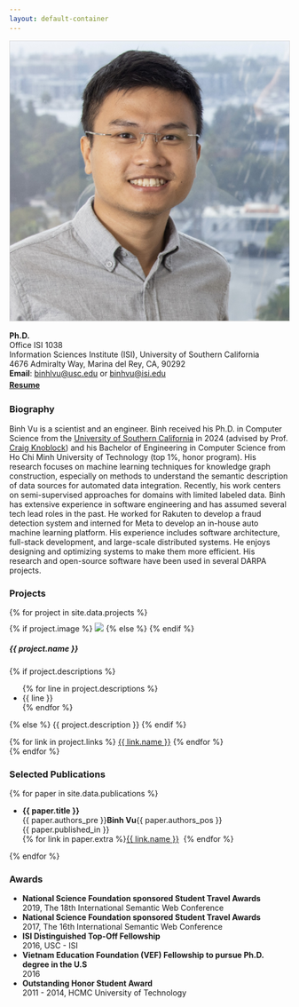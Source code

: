 ```yaml
---
layout: default-container
---
```


<div class="row mb-3">
  <div class="col-md-3">
    <img src="/assets/homepage/profile.jpg" class="rounded float-left img-fluid" style="border: #ddd solid 1px" />
  </div>
  <div class="col-md">
    <p>
        <b>Ph.D.</b> <br/>
        Office ISI 1038 <br />
        Information Sciences Institute (ISI),
        University of Southern California <br/>
4676 Admiralty Way,
Marina del Rey, CA, 90292 <br/>
        <b>Email</b>: <a href="mailto:binhlvu@usc.edu">binhlvu@usc.edu</a> or <a href="mailto:binhvu@isi.edu">binhvu@isi.edu</a> <br/>
        <span style="line-height:1.3em; font-size: 1.3em">
        <a href="https://github.com/binh-vu"><i class="fab fa-github"></i></a>
        <a href="https://www.linkedin.com/in/binh-v-3828a16a/"><i class="fab fa-linkedin"></i></a>
        </span>
        <b><a href="/assets/homepage/Resume_240612_v2.pdf">Resume</a></b>
    </p>
  </div>
</div>

### Biography

Binh Vu is a scientist and an engineer. Binh received his Ph.D. in Computer Science from the [University of Southern California](https://usc.edu) in 2024 (advised by Prof. [Craig Knoblock](http://usc-isi-i2.github.io/knoblock/)) and his Bachelor of Engineering in Computer Science from Ho Chi Minh University of Technology (top 1%, honor program).
His research focuses on machine learning techniques for knowledge graph construction, especially on methods to understand the semantic description of data sources for automated data integration. Recently, his work centers on semi-supervised approaches for domains with limited labeled data.
Binh has extensive experience in software engineering and has assumed several tech lead roles in the past. He worked for Rakuten to develop a fraud detection system and interned for Meta to develop an in-house auto machine learning platform. His experience includes software architecture, full-stack development, and large-scale distributed systems. He enjoys designing and optimizing systems to make them more efficient.
His research and open-source software have been used in several DARPA projects.

### Projects

<style>
#project-lst > div {
    padding-top: 10px;
    border: none;
    border-top: 1px solid rgba(0,0,0,.125);
}
#project-lst > div:first-child {
    border-top: none !important;
}
</style>

<div id="project-lst">
{% for project in site.data.projects %}
<div class="card mb-3">
  <div class="row no-gutters">
    <div class="col-sm-4 align-self-center">
        {% if project.image %}
        <img src="{{ project.image }}" class="card-img">
        {% else %}
        <!-- <svg class="bd-placeholder-img" width="100%" height="100" xmlns="http://www.w3.org/2000/svg" preserveAspectRatio="xMidYMid slice" focusable="false" role="img" aria-label="Placeholder: Image"><title>Placeholder</title><rect width="100%" height="100%" fill="#868e96"></rect><text x="50%" y="50%" fill="#dee2e6" dx="-2em" dy=".3em">No Image</text></svg> -->
        {% endif %}
    </div>
    <div class="col-sm-8">
      <div class="card-body">
        <h5 class="card-title">{{ project.name }}</h5>
        <p class="card-text">
        {% if project.descriptions %}
            <ul>
            {% for line in project.descriptions %}
            <li>{{ line }}</li>
            {% endfor %}
            </ul>
        {% else %}
        {{ project.description }}
        {% endif %}
        </p>
        <!-- <small class="card-text"><small class="text-muted">Last updated 3 mins ago</small></p> -->
        {% for link in project.links %}
        <a href="{{ link.url }} " class="btn btn-outline-primary">{{ link.name }}</a>
        {% endfor %}
      </div>
    </div>
  </div>
</div>
{% endfor %}
</div>

### Selected Publications

{% for paper in site.data.publications %}

- <a id="{{ paper.id }}" name="{{ paper.id }}"></a>**{{ paper.title }}**<br/>
  {{ paper.authors_pre }}**Binh Vu**{{ paper.authors_pos }}<br/>
  {{ paper.published_in }}<br />
  {% for link in paper.extra %}<a href="{{ link.url }}" style="margin-right: 8px;" target="_blank">{{ link.name }}</a>{% endfor %}

{% endfor %}

### Awards

- **National Science Foundation sponsored Student Travel Awards**<br/>
  2019, The 18th International Semantic Web Conference
- **National Science Foundation sponsored Student Travel Awards**<br/>
  2017, The 16th International Semantic Web Conference
- **ISI Distinguished Top-Off Fellowship**<br/>
  2016, USC - ISI
- **Vietnam Education Foundation (VEF) Fellowship to pursue Ph.D. degree in the U.S**<br/>
  2016
- **Outstanding Honor Student Award**<br/>
  2011 - 2014, HCMC University of Technology
